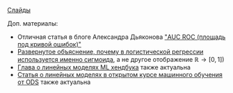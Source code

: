 [Слайды](./lect003_logistic_regression.pdf)

Доп. материалы:
 * Отличная статья в блоге Александра Дьяконова ["AUC ROC (площадь под кривой ошибок)"](https://alexanderdyakonov.wordpress.com/2017/07/28/auc-roc-площадь-под-кривой-ошибок/)
 * [Развернутое объяснение, почему в логистической регрессии используется именно сигмоида](https://www.quora.com/Logistic-Regression-Why-sigmoid-function/answer/Itamar-Faran), а не другое отображение $\mathbb{R} \longrightarrow [0, 1]$)
 * [Глава о линейных моделях ML хендбука](https://academy.yandex.ru/handbook/ml/article/linear-models) также актуальна
 * [Статья о линейных моделях в открытом курсе машинного обучения от ODS](https://habr.com/ru/companies/ods/articles/323890/) также актуальна